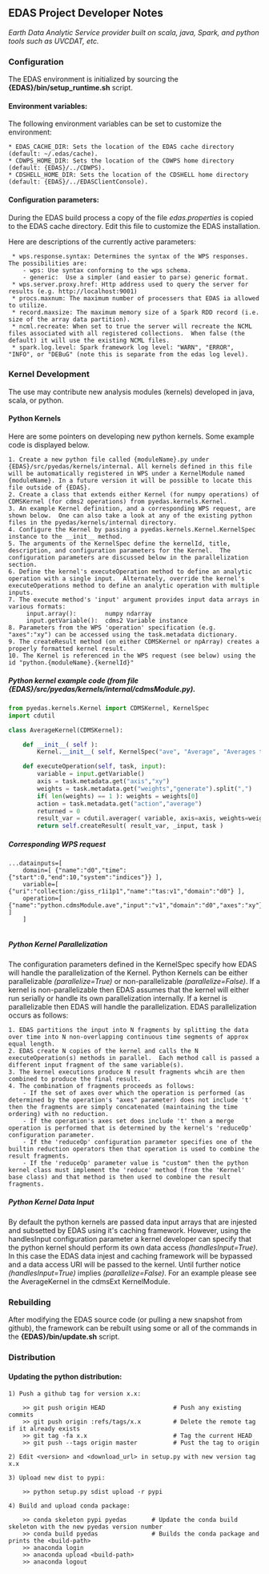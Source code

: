 ##                                EDAS Project Developer Notes

_Earth Data Analytic Service provider built on scala, java, Spark, and python tools such as UVCDAT, etc._

###  Configuration

The EDAS environment is initialized by sourcing the **{EDAS}/bin/setup_runtime.sh** script.

####  Environment variables:
The following environment variables can be set to customize the environment:

    * EDAS_CACHE_DIR: Sets the location of the EDAS cache directory (default: ~/.edas/cache).
    * CDWPS_HOME_DIR: Sets the location of the CDWPS home directory (default: {EDAS}/../CDWPS).
    * CDSHELL_HOME_DIR: Sets the location of the CDSHELL home directory (default: {EDAS}/../EDASClientConsole).

####  Configuration parameters:
During the EDAS build process a copy of the file _edas.properties_ is copied to the EDAS cache directory.
    Edit this file to customize the EDAS installation. 
    
Here are descriptions of the currently active parameters:
     
     * wps.response.syntax: Determines the syntax of the WPS responses.  The possibilities are:
        - wps: Use syntax conforming to the wps schema.
        - generic:  Use a simpler (and easier to parse) generic format.
     * wps.server.proxy.href: Http address used to query the server for results (e.g. http://localhost:9001)
     * procs.maxnum: The maximum number of processers that EDAS ia allowed to utilize.
     * record.maxsize: The maximum memory size of a Spark RDD record (i.e. size of the array data partition).
     * ncml.recreate: When set to true the server will recreate the NCML files associated with all registered collections.  When false (the default) it will use the existing NCML files.
     * spark.log.level: Spark framework log level: "WARN", "ERROR", "INFO", or "DEBuG" (note this is separate from the edas log level).    

###  Kernel Development

The use may contribute new analysis modules (kernels) developed in java, scala, or python.  

#### Python Kernels
Here are some pointers on developing new python kernels. Some example code is displayed below.

    1. Create a new python file called {moduleName}.py under {EDAS}/src/pyedas/kernels/internal. All kernels defined in this file will be automatically registered in WPS under a KernelModule named {moduleName}. In a future version it will be possible to locate this file outside of {EDAS}.
    2. Create a class that extends either Kernel (for numpy operations) of CDMSKernel (for cdms2 operations) from pyedas.kernels.Kernel.  
    3. An example Kernel definition, and a corresponding WPS request, are shown below.  One can also take a look at any of the existing python files in the pyedas/kernels/internal directory.
    4. Configure the Kernel by passing a pyedas.kernels.Kernel.KernelSpec instance to the __init__ method.  
    5. The arguments of the KernelSpec define the kernelId, title, description, and configuration parameters for the Kernel.  The configuration parameters are discussed below in the parallelization section.
    6. Define the kernel's executeOperation method to define an analytic operation with a single input.  Alternately, override the kernel's executeOperations method to define an analytic operation with multiple inputs.
    7. The execute method's 'input' argument provides input data arrays in various formats:
         input.array():        numpy ndarray
         input.getVariable():  cdms2 Variable instance
    8. Parameters from the WPS 'operation' specification (e.g. "axes":"xy") can be accessed using the task.metadata dictionary.
    9. The createResult method (on either CDMSKernel or npArray) creates a properly formatted kernel result.
    10. The Kernel is referenced in the WPS request (see below) using the id "python.{moduleName}.{kernelId}"
    
##### Python kernel example code (from file {EDAS}/src/pyedas/kernels/internal/cdmsModule.py).

```python
from pyedas.kernels.Kernel import CDMSKernel, KernelSpec
import cdutil

class AverageKernel(CDMSKernel):

    def __init__( self ):
        Kernel.__init__( self, KernelSpec("ave", "Average", "Averages the inputs using UVCDAT with area weighting by default", parallelize=True ) )

    def executeOperation(self, task, input):
        variable = input.getVariable()
        axis = task.metadata.get("axis","xy")
        weights = task.metadata.get("weights","generate").split(",")
        if( len(weights) == 1 ): weights = weights[0]
        action = task.metadata.get("action","average")
        returned = 0
        result_var = cdutil.averager( variable, axis=axis, weights=weights, action=action, returned=returned )
        return self.createResult( result_var, _input, task )

```
##### Corresponding WPS request
```
...datainputs=[
    domain=[ {"name":"d0","time":{"start":0,"end":10,"system":"indices"}} ],
    variable=[ {"uri":"collection:/giss_r1i1p1","name":"tas:v1","domain":"d0"} ],
    operation=[ {"name":"python.cdmsModule.ave","input":"v1","domain":"d0","axes":"xy"} ]
    ]
    
```

##### Python Kernel Parallelization
The configuration parameters defined in the KernelSpec specify how EDAS will handle the parallelization of the Kernel.   Python Kernels can be 
either parallelizable _(parallelize=True)_ or non-parallelizable _(parallelize=False)_.  If a kernel is non-parallelizable then EDAS assumes that the kernel will either run serially or handle
its own parallelization internally.  If a kernel is parallelizable then EDAS will handle the parallelization.  EDAS parallelization occurs as follows:

    1. EDAS partitions the input into N fragments by splitting the data over time into N non-overlapping continuous time segments of approx equal length.
    2. EDAS create N copies of the kernel and calls the N executeOperation(s) methods in parallel.  Each method call is passed a different input fragment of the same variable(s).
    3. The kernel executions produce N result fragments whcih are then combined to produce the final result.
    4. The combination of fragments proceeds as follows:
        - If the set of axes over which the operation is performed (as determined by the operation's "axes" parameter) does not include 't' then the fragments are simply concatenated (maintaining the time ordering) with no reduction.
        - If the operation's axes set does include 't' then a merge operation is performed that is determined by the kernel's 'reduceOp' configuration parameter.
        - If the 'reduceOp' configuration parameter specifies one of the builtin reduction operators then that operation is used to combine the result fragments.
        - If the 'reduceOp' parameter value is "custom" then the python kernel class must implement the 'reduce' method (from the 'Kernel' base class) and that method is then used to combine the result fragments.

##### Python Kernel Data Input
By default the python kernels are passed data input arrays that are injested and subsetted by EDAS using it's caching framework.
However, using the handlesInput configuration parameter a kernel developer can specify that the python kernel should
perform its own data access  _(handlesInput=True)_.   In this case the EDAS data injest and caching framework will be bypassed
and a data access URI will be passed to the kernel.  Until further notice _(handlesInput=True)_ implies _(parallelize=False)_.
 For an example please see the AverageKernel in the cdmsExt KernelModule.

###  Rebuilding

After modifying the EDAS source code (or pulling a new snapshot from github), the framework can be rebuilt using some or all of the 
commands in the **{EDAS}/bin/update.sh** script.

###  Distribution

####  Updating the python distribution:

    1) Push a github tag for version x.x:
    
        >> git push origin HEAD                   # Push any existing commits
        >> git push origin :refs/tags/x.x         # Delete the remote tag if it already exists
        >> git tag -fa x.x                        # Tag the current HEAD
        >> git push --tags origin master          # Pust the tag to origin
        
    2) Edit <version> and <download_url> in setup.py with new version tag x.x
    
    3) Upload new dist to pypi:
     
        >> python setup.py sdist upload -r pypi
        
    4) Build and upload conda package:
    
        >> conda skeleton pypi pyedas       # Update the conda build skeleton with the new pyedas version number
        >> conda build pyedas               # Builds the conda package and prints the <build-path>
        >> anaconda login
        >> anaconda upload <build-path>
        >> anaconda logout
        
  
        
    
